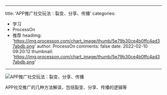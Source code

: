 
---
title: 'APP推广社交玩法：裂变、分享、传播'
categories: 
 - 学习
 - ProcessOn
 - 推荐
headimg: 'https://img.processon.com/chart_image/thumb/5e79b30ce4b0ffc4ad37abdb.png'
author: ProcessOn
comments: false
date: 2022-02-10 09:20:12
thumbnail: 'https://img.processon.com/chart_image/thumb/5e79b30ce4b0ffc4ad37abdb.png'
---

<div>   
<img class="thumb" alt="APP推广社交玩法：裂变、分享、传播" src="https://img.processon.com/chart_image/thumb/5e79b30ce4b0ffc4ad37abdb.png" referrerpolicy="no-referrer">
<p>APP社交推广的几种方法解读，包括裂变、分享、传播的逻辑等</p>  
</div>
            